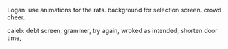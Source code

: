 Logan: use animations for the rats. background for selection screen. crowd cheer.

caleb: debt screen, grammer, try again, wroked as intended, shorten door time,